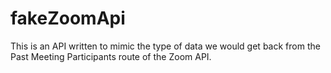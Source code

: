 # fakeZoomApi

This is an API written to mimic the type of data we would get back from the Past Meeting Participants route of the Zoom API.
